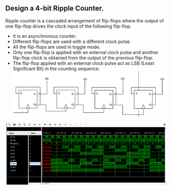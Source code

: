 ## Design a 4-bit Ripple Counter. 

Ripple counter is a cascaded arrangement of flip-flops where the output of one flip-flop drives the clock input of the following flip-flop.

- It is an asynchronous counter.
- Different flip-flops are used with a different clock pulse.
- All the flip-flops are used in toggle mode.
- Only one flip-flop is applied with an external clock pulse and another flip-flop clock is obtained from the output of the previous flip-flop.
- The flip-flop applied with an external clock pulse act as LSB (Least Significant Bit) in the counting sequence.
![output](day91_2.png)

![output](day91_1.png)

